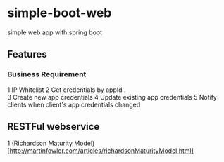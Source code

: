 # simple-boot-web
simple web app with spring boot

## Features
### Business Requirement
1 IP Whitelist
2 Get credentials by appId .  
3 Create new app credentials
4 Update existing app credentials
5 Notify clients when client's app credentials changed


## RESTFul webservice
1 (Richardson Maturity Model)[http://martinfowler.com/articles/richardsonMaturityModel.html]